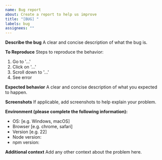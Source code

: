 ```yaml
---
name: Bug report
about: Create a report to help us improve
title: "[BUG] "
labels: bug
assignees: ""
---
```


**Describe the bug**
A clear and concise description of what the bug is.

**To Reproduce**
Steps to reproduce the behavior:

1. Go to '...'
2. Click on '...'
3. Scroll down to '...'
4. See error

**Expected behavior**
A clear and concise description of what you expected to happen.

**Screenshots**
If applicable, add screenshots to help explain your problem.

**Environment (please complete the following information):**

-   OS: [e.g. Windows, macOS]
-   Browser [e.g. chrome, safari]
-   Version [e.g. 22]
-   Node version:
-   npm version:

**Additional context**
Add any other context about the problem here.
